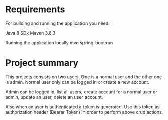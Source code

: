# Requirements
For building and running the application you need: 

Java 8 SDk
Maven 3.6.3

Running the application locally
mvn spring-boot:run

# Project summary
This projects consists on two users. One is a normal user and the other one is admin.
Normal user only can be logged in or create a new account.

Admin can be logged in, list all users, create account for a normal user or admin, update an user,
delete an user account.

Also when an user is authenticated a token is generated. 
Use this token as authorization header (Bearer Token) in order to perform above crud actions.

